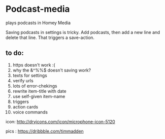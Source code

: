 # Podcast-media
plays podcasts in Homey Media

Saving podcasts in settings is tricky. Add podcasts, then add a new line and delete that line. That triggers a save-action.

## to do:
1) https doesn't work :(
2) why the &^%%$ doesn't saving work?
3) texts for settings
4) verify urls
5) lots of error-chekings
6) rewrite item-title with date
7) use self-given item-name
8) triggers
9) action cards
10) voice commands

icon: http://dryicons.com/icon/microphone-icon-5120

pics : https://dribbble.com/timmadden
